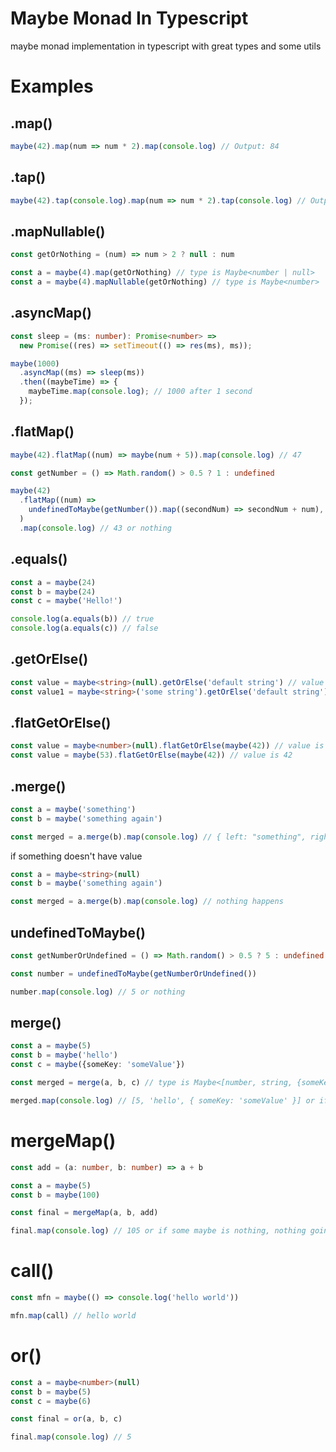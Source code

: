 # Maybe Monad In Typescript

maybe monad implementation in typescript with great types and some utils

# Examples

## .map()
```ts
maybe(42).map(num => num * 2).map(console.log) // Output: 84
```
## .tap()
``` ts
maybe(42).tap(console.log).map(num => num * 2).tap(console.log) // Output: 42 then 84

```

## .mapNullable()
```ts
const getOrNothing = (num) => num > 2 ? null : num

const a = maybe(4).map(getOrNothing) // type is Maybe<number | null>
const a = maybe(4).mapNullable(getOrNothing) // type is Maybe<number>
```

## .asyncMap()
```ts
const sleep = (ms: number): Promise<number> =>
  new Promise((res) => setTimeout(() => res(ms), ms));

maybe(1000)
  .asyncMap((ms) => sleep(ms))
  .then((maybeTime) => {
    maybeTime.map(console.log); // 1000 after 1 second
  });
```

## .flatMap()
```ts
maybe(42).flatMap((num) => maybe(num + 5)).map(console.log) // 47

const getNumber = () => Math.random() > 0.5 ? 1 : undefined

maybe(42)
  .flatMap((num) =>
    undefinedToMaybe(getNumber()).map((secondNum) => secondNum + num),
  )
  .map(console.log) // 43 or nothing
```

## .equals()
```ts
const a = maybe(24)
const b = maybe(24)
const c = maybe('Hello!')

console.log(a.equals(b)) // true
console.log(a.equals(c)) // false
```


## .getOrElse()
```ts
const value = maybe<string>(null).getOrElse('default string') // value is 'default string'
const value1 = maybe<string>('some string').getOrElse('default string') // value is 'some string'
```

## .flatGetOrElse()
```ts
const value = maybe<number>(null).flatGetOrElse(maybe(42)) // value is 42
const value = maybe(53).flatGetOrElse(maybe(42)) // value is 42
```

## .merge()
```ts
const a = maybe('something')
const b = maybe('something again')

const merged = a.merge(b).map(console.log) // { left: "something", right: "something again" }
```
if something doesn't have value
```ts
const a = maybe<string>(null)
const b = maybe('something again')

const merged = a.merge(b).map(console.log) // nothing happens
```

## undefinedToMaybe()
```ts
const getNumberOrUndefined = () => Math.random() > 0.5 ? 5 : undefined

const number = undefinedToMaybe(getNumberOrUndefined())

number.map(console.log) // 5 or nothing
```

## merge()
```ts
const a = maybe(5)
const b = maybe('hello')
const c = maybe({someKey: 'someValue'})

const merged = merge(a, b, c) // type is Maybe<[number, string, {someKey: 'someValue'}]>

merged.map(console.log) // [5, 'hello', { someKey: 'someValue' }] or if some maybe is nothing, nothing going to happen
```

# mergeMap()
```ts
const add = (a: number, b: number) => a + b

const a = maybe(5)
const b = maybe(100)

const final = mergeMap(a, b, add)

final.map(console.log) // 105 or if some maybe is nothing, nothing going to happen
```

# call()
```ts
const mfn = maybe(() => console.log('hello world'))

mfn.map(call) // hello world
```

# or()
```ts
const a = maybe<number>(null)
const b = maybe(5)
const c = maybe(6)

const final = or(a, b, c)

final.map(console.log) // 5
```
